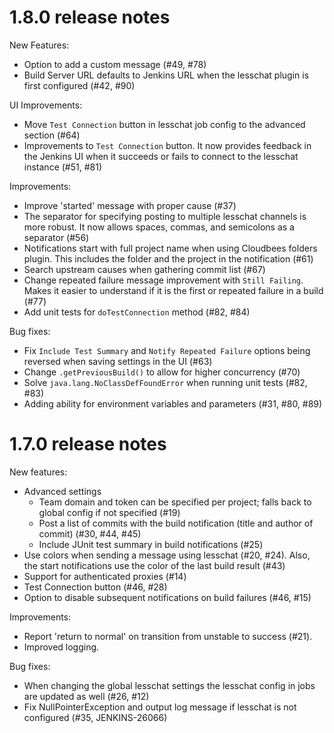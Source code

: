 # 1.8.0 release notes

New Features:

* Option to add a custom message (#49, #78)
* Build Server URL defaults to Jenkins URL when the lesschat plugin is first
  configured (#42, #90)

UI Improvements:

* Move `Test Connection` button in lesschat job config to the advanced section
  (#64)
* Improvements to `Test Connection` button.  It now provides feedback in the
  Jenkins UI when it succeeds or fails to connect to the lesschat instance (#51,
  #81)

Improvements:

* Improve 'started' message with proper cause (#37)
* The separator for specifying posting to multiple lesschat channels is more
  robust.  It now allows spaces, commas, and semicolons as a separator (#56)
* Notifications start with full project name when using Cloudbees folders
  plugin.  This includes the folder and the project in the notification (#61)
* Search upstream causes when gathering commit list (#67)
* Change repeated failure message improvement with `Still Failing`.  Makes it
  easier to understand if it is the first or repeated failure in a build (#77)
* Add unit tests for `doTestConnection` method (#82, #84)

Bug fixes:

* Fix `Include Test Summary` and `Notify Repeated Failure` options being
  reversed when saving settings in the UI (#63)
* Change `.getPreviousBuild()` to allow for higher concurrency (#70)
* Solve `java.lang.NoClassDefFoundError` when running unit tests (#82, #83)
* Adding ability for environment variables and parameters (#31, #80, #89)

# 1.7.0 release notes

New features:

* Advanced settings
  * Team domain and token can be specified per project; falls back to global
    config if not specified (#19)
  * Post a list of commits with the build notification (title and author of
    commit) (#30, #44, #45)
  * Include JUnit test summary in build notifications (#25)
* Use colors when sending a message using lesschat (#20, #24).  Also, the start
  notifications use the color of the last build result (#43)
* Support for authenticated proxies (#14)
* Test Connection button (#46, #28)
* Option to disable subsequent notifications on build failures (#46, #15)

Improvements:

* Report 'return to normal' on transition from unstable to success (#21).
* Improved logging.

Bug fixes:

* When changing the global lesschat settings the lesschat config in jobs are updated
  as well (#26, #12)
* Fix NullPointerException and output log message if lesschat is not configured
  (#35, JENKINS-26066)
